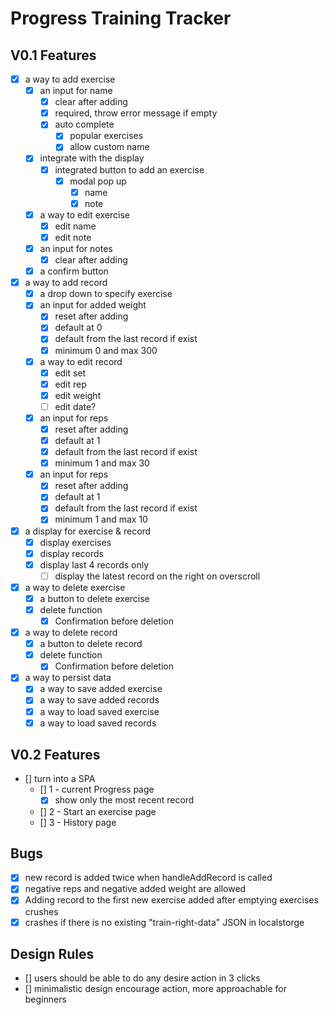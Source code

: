 # Progress Training Tracker

## V0.1 Features

- [x] a way to add exercise
  - [x] an input for name
    - [x] clear after adding
    - [x] required, throw error message if empty
    - [x] auto complete
      - [x] popular exercises
      - [x] allow custom name
  - [x] integrate with the display
    - [x] integrated button to add an exercise
      - [x] modal pop up
        - [x] name
        - [x] note
  - [x] a way to edit exercise
    - [x] edit name
    - [x] edit note
  - [x] an input for notes
    - [x] clear after adding
  - [x] a confirm button
- [x] a way to add record
  - [x] a drop down to specify exercise
  - [x] an input for added weight
    - [x] reset after adding
    - [x] default at 0
    - [x] default from the last record if exist
    - [x] minimum 0 and max 300
  - [x] a way to edit record
    - [x] edit set
    - [x] edit rep
    - [x] edit weight
    - [ ] edit date?
  - [x] an input for reps
    - [x] reset after adding
    - [x] default at 1
    - [x] default from the last record if exist
    - [x] minimum 1 and max 30
  - [x] an input for reps
    - [x] reset after adding
    - [x] default at 1
    - [x] default from the last record if exist
    - [x] minimum 1 and max 10
- [x] a display for exercise & record
  - [x] display exercises
  - [x] display records
  - [x] display last 4 records only
    - [ ] display the latest record on the right on overscroll
- [x] a way to delete exercise
  - [x] a button to delete exercise
  - [x] delete function
    - [x] Confirmation before deletion
- [x] a way to delete record
  - [x] a button to delete record
  - [x] delete function
    - [x] Confirmation before deletion
- [x] a way to persist data
  - [x] a way to save added exercise
  - [x] a way to save added records
  - [x] a way to load saved exercise
  - [x] a way to load saved records

## V0.2 Features

- [] turn into a SPA
  - [] 1 - current Progress page
    - [x] show only the most recent record
  - [] 2 - Start an exercise page
  - [] 3 - History page

## Bugs

- [x] new record is added twice when handleAddRecord is called
- [x] negative reps and negative added weight are allowed
- [x] Adding record to the first new exercise added after emptying exercises crushes
- [x] crashes if there is no existing "train-right-data" JSON in localstorge

## Design Rules

- [] users should be able to do any desire action in 3 clicks
- [] minimalistic design encourage action, more approachable for beginners
